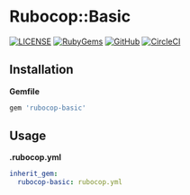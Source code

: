 # Rubocop::Basic

[![LICENSE](https://img.shields.io/badge/license-MIT-blue.svg)](https://github.com/ksylvest/rubocop-basic/blob/main/LICENSE)
[![RubyGems](https://img.shields.io/gem/v/rubocop-basic)](https://rubygems.org/gems/rubocop-basic)
[![GitHub](https://img.shields.io/badge/github-repo-blue.svg)](https://github.com/ksylvest/rubocop-basic)
[![CircleCI](https://img.shields.io/circleci/build/github/ksylvest/rubocop-basic)](https://circleci.com/gh/ksylvest/rubocop-basic)

## Installation

**Gemfile**

```ruby
gem 'rubocop-basic'
```

## Usage

**.rubocop.yml**

```yaml
inherit_gem:
  rubocop-basic: rubocop.yml
```

